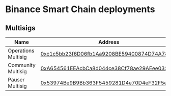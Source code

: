 # Binance Smart Chain deployments

## Multisigs
| Name                            | Address |
| ------------------------------- | -------------- |
| Operations Multisig                | [0xc1c5bb23f6D06fb1Aa9208BE59400874D74A78AD](https://bscscan.com/address/0xc1c5bb23f6D06fb1Aa9208BE59400874D74A78AD) |
| Community Multisig                | [0xA654561EEAcbCa8d044ce38Cf78ae29AEee032CB](https://bscscan.com/address/0xA654561EEAcbCa8d044ce38Cf78ae29AEee032CB) |
| Pauser Multisig                | [0x53974Be9B9Bb363F5459281D4e70D4eF32F5e28B](https://bscscan.com/address/0x53974Be9B9Bb363F5459281D4e70D4eF32F5e28B) |